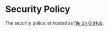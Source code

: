 # Security Policy

The security police ist hosted as [file on GitHub](https://github.com/replicadse/senile/blob/master/SECURITY.md).
